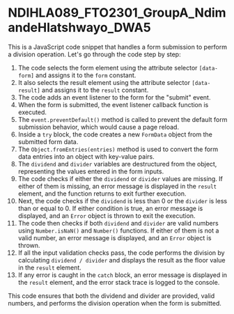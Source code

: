 # NDIHLA089_FTO2301_GroupA_NdimandeHlatshwayo_DWA5

This is a JavaScript code snippet that handles a form submission to perform a division operation. Let's go through the code step by step:

1. The code selects the form element using the attribute selector `[data-form]` and assigns it to the `form` constant.
2. It also selects the result element using the attribute selector `[data-result]` and assigns it to the `result` constant.
3. The code adds an event listener to the form for the "submit" event.
4. When the form is submitted, the event listener callback function is executed.
5. The `event.preventDefault()` method is called to prevent the default form submission behavior, which would cause a page reload.
6. Inside a `try` block, the code creates a new `FormData` object from the submitted form data.
7. The `Object.fromEntries(entries)` method is used to convert the form data entries into an object with key-value pairs.
8. The `dividend` and `divider` variables are destructured from the object, representing the values entered in the form inputs.
9. The code checks if either the `dividend` or `divider` values are missing. If either of them is missing, an error message is displayed in the `result` element, and the function returns to exit further execution.
10. Next, the code checks if the `dividend` is less than 0 or the `divider` is less than or equal to 0. If either condition is true, an error message is displayed, and an `Error` object is thrown to exit the execution.
11. The code then checks if both `dividend` and `divider` are valid numbers using `Number.isNaN()` and `Number()` functions. If either of them is not a valid number, an error message is displayed, and an `Error` object is thrown.
12. If all the input validation checks pass, the code performs the division by calculating `dividend / divider` and displays the result as the floor value in the `result` element.
13. If any error is caught in the `catch` block, an error message is displayed in the `result` element, and the error stack trace is logged to the console.

This code ensures that both the dividend and divider are provided, valid numbers, and performs the division operation when the form is submitted.